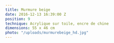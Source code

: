 ```yaml
---
title: Murmure beige
date: 2016-12-13 16:39:00 Z
position: 9
technique: Acrylique sur toile, encre de chine
dimensions: 55 x 46 cm
photo: "/uploads/murmurebeige_hd.jpg"
---
```


